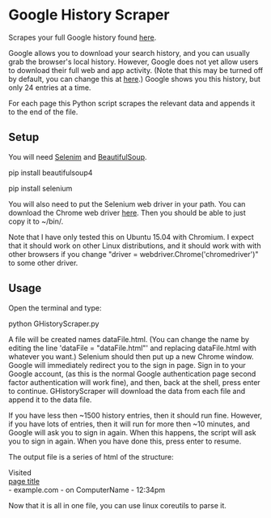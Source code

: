 # Google History Scraper
Scrapes your full Google history found [here](https://history.google.com/history/app).

Google allows you to download your search history, and you can usually grab the browser's local history. However, Google does not yet allow users to download their full web and app activity. (Note that this may be turned off by default, you can change this at [here](https://www.google.com/settings/accounthistory/search).) Google shows you this history, but only 24 entries at a time.

For each page this Python script scrapes the relevant data and appends it to the end of the file.

## Setup
You will need [Selenim](http://www.seleniumhq.org/) and [BeautifulSoup](http://www.crummy.com/software/BeautifulSoup).

  pip install beautifulsoup4
  
  pip install selenium

You will also need to put the Selenium web driver in your path. You can download the Chrome web driver [here](https://sites.google.com/a/chromium.org/chromedriver/downloads). Then you should be able to just copy it to ~/bin/.

Note that I have only tested this on Ubuntu 15.04 with Chromium. I expect that it should work on other Linux distributions, and it should work with with other browsers if you change "driver = webdriver.Chrome('chromedriver')" to some other driver.

## Usage
Open the terminal and type:

  python GHistoryScraper.py

A file will be created names dataFile.html. (You can change the name by editing the line 'dataFile = "dataFile.html"' and replacing dataFile.html with whatever you want.) Selenium should then put up a new Chrome window. Google will immediately redirect you to the sign in page. Sign in to your Google account, (as this is the normal Google authentication page second factor authentication will work fine), and then, back at the shell, press enter to continue. GHistoryScraper will download the data from each file and append it to the data file.

If you have less then ~1500 history entries, then it should run fine. However, if you have lots of entries, then it will run for more then ~10 minutes, and Google will ask you to sign in again. When this happens, the script will ask you to sign in again. When you have done this, press enter to resume.

The output file is a series of html of the structure:
  
  <div>Visited 
    <a href="https://www.example.com/page.html">
      <div class="oc-chrome-title">page title</div>
    </a> - example.com - on ComputerName - 12:34pm
  </div>

Now that it is all in one file, you can use linux coreutils to parse it.
